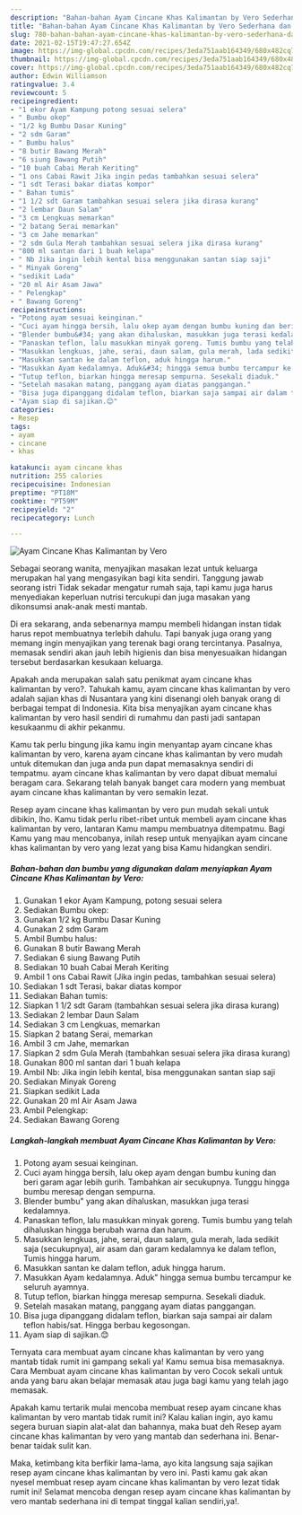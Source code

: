 ```yaml
---
description: "Bahan-bahan Ayam Cincane Khas Kalimantan by Vero Sederhana dan Mudah Dibuat"
title: "Bahan-bahan Ayam Cincane Khas Kalimantan by Vero Sederhana dan Mudah Dibuat"
slug: 780-bahan-bahan-ayam-cincane-khas-kalimantan-by-vero-sederhana-dan-mudah-dibuat
date: 2021-02-15T19:47:27.654Z
image: https://img-global.cpcdn.com/recipes/3eda751aab164349/680x482cq70/ayam-cincane-khas-kalimantan-by-vero-foto-resep-utama.jpg
thumbnail: https://img-global.cpcdn.com/recipes/3eda751aab164349/680x482cq70/ayam-cincane-khas-kalimantan-by-vero-foto-resep-utama.jpg
cover: https://img-global.cpcdn.com/recipes/3eda751aab164349/680x482cq70/ayam-cincane-khas-kalimantan-by-vero-foto-resep-utama.jpg
author: Edwin Williamson
ratingvalue: 3.4
reviewcount: 5
recipeingredient:
- "1 ekor Ayam Kampung potong sesuai selera"
- " Bumbu okep"
- "1/2 kg Bumbu Dasar Kuning"
- "2 sdm Garam"
- " Bumbu halus"
- "8 butir Bawang Merah"
- "6 siung Bawang Putih"
- "10 buah Cabai Merah Keriting"
- "1 ons Cabai Rawit Jika ingin pedas tambahkan sesuai selera"
- "1 sdt Terasi bakar diatas kompor"
- " Bahan tumis"
- "1 1/2 sdt Garam tambahkan sesuai selera jika dirasa kurang"
- "2 lembar Daun Salam"
- "3 cm Lengkuas memarkan"
- "2 batang Serai memarkan"
- "3 cm Jahe memarkan"
- "2 sdm Gula Merah tambahkan sesuai selera jika dirasa kurang"
- "800 ml santan dari 1 buah kelapa"
- " Nb Jika ingin lebih kental bisa menggunakan santan siap saji"
- " Minyak Goreng"
- "sedikit Lada"
- "20 ml Air Asam Jawa"
- " Pelengkap"
- " Bawang Goreng"
recipeinstructions:
- "Potong ayam sesuai keinginan."
- "Cuci ayam hingga bersih, lalu okep ayam dengan bumbu kuning dan beri garam agar lebih gurih. Tambahkan air secukupnya. Tunggu hingga bumbu meresap dengan sempurna."
- "Blender bumbu&#34; yang akan dihaluskan, masukkan juga terasi kedalamnya."
- "Panaskan teflon, lalu masukkan minyak goreng. Tumis bumbu yang telah dihaluskan hingga berubah warna dan harum."
- "Masukkan lengkuas, jahe, serai, daun salam, gula merah, lada sedikit saja (secukupnya), air asam dan garam kedalamnya ke dalam teflon, Tumis hingga harum."
- "Masukkan santan ke dalam teflon, aduk hingga harum."
- "Masukkan Ayam kedalamnya. Aduk&#34; hingga semua bumbu tercampur ke seluruh ayamnya."
- "Tutup teflon, biarkan hingga meresap sempurna. Sesekali diaduk."
- "Setelah masakan matang, panggang ayam diatas panggangan."
- "Bisa juga dipanggang didalam teflon, biarkan saja sampai air dalam teflon habis/sat. Hingga berbau kegosongan."
- "Ayam siap di sajikan.😊"
categories:
- Resep
tags:
- ayam
- cincane
- khas

katakunci: ayam cincane khas 
nutrition: 255 calories
recipecuisine: Indonesian
preptime: "PT18M"
cooktime: "PT59M"
recipeyield: "2"
recipecategory: Lunch

---
```



![Ayam Cincane Khas Kalimantan by Vero](https://img-global.cpcdn.com/recipes/3eda751aab164349/680x482cq70/ayam-cincane-khas-kalimantan-by-vero-foto-resep-utama.jpg)

Sebagai seorang wanita, menyajikan masakan lezat untuk keluarga merupakan hal yang mengasyikan bagi kita sendiri. Tanggung jawab seorang istri Tidak sekadar mengatur rumah saja, tapi kamu juga harus menyediakan keperluan nutrisi tercukupi dan juga masakan yang dikonsumsi anak-anak mesti mantab.

Di era  sekarang, anda sebenarnya mampu membeli hidangan instan tidak harus repot membuatnya terlebih dahulu. Tapi banyak juga orang yang memang ingin menyajikan yang terenak bagi orang tercintanya. Pasalnya, memasak sendiri akan jauh lebih higienis dan bisa menyesuaikan hidangan tersebut berdasarkan kesukaan keluarga. 



Apakah anda merupakan salah satu penikmat ayam cincane khas kalimantan by vero?. Tahukah kamu, ayam cincane khas kalimantan by vero adalah sajian khas di Nusantara yang kini disenangi oleh banyak orang di berbagai tempat di Indonesia. Kita bisa menyajikan ayam cincane khas kalimantan by vero hasil sendiri di rumahmu dan pasti jadi santapan kesukaanmu di akhir pekanmu.

Kamu tak perlu bingung jika kamu ingin menyantap ayam cincane khas kalimantan by vero, karena ayam cincane khas kalimantan by vero mudah untuk ditemukan dan juga anda pun dapat memasaknya sendiri di tempatmu. ayam cincane khas kalimantan by vero dapat dibuat memalui beragam cara. Sekarang telah banyak banget cara modern yang membuat ayam cincane khas kalimantan by vero semakin lezat.

Resep ayam cincane khas kalimantan by vero pun mudah sekali untuk dibikin, lho. Kamu tidak perlu ribet-ribet untuk membeli ayam cincane khas kalimantan by vero, lantaran Kamu mampu membuatnya ditempatmu. Bagi Kamu yang mau mencobanya, inilah resep untuk menyajikan ayam cincane khas kalimantan by vero yang lezat yang bisa Kamu hidangkan sendiri.

<!--inarticleads1-->

##### Bahan-bahan dan bumbu yang digunakan dalam menyiapkan Ayam Cincane Khas Kalimantan by Vero:

1. Gunakan 1 ekor Ayam Kampung, potong sesuai selera
1. Sediakan  Bumbu okep:
1. Gunakan 1/2 kg Bumbu Dasar Kuning
1. Gunakan 2 sdm Garam
1. Ambil  Bumbu halus:
1. Gunakan 8 butir Bawang Merah
1. Sediakan 6 siung Bawang Putih
1. Sediakan 10 buah Cabai Merah Keriting
1. Ambil 1 ons Cabai Rawit (Jika ingin pedas, tambahkan sesuai selera)
1. Sediakan 1 sdt Terasi, bakar diatas kompor
1. Sediakan  Bahan tumis:
1. Siapkan 1 1/2 sdt Garam (tambahkan sesuai selera jika dirasa kurang)
1. Sediakan 2 lembar Daun Salam
1. Sediakan 3 cm Lengkuas, memarkan
1. Siapkan 2 batang Serai, memarkan
1. Ambil 3 cm Jahe, memarkan
1. Siapkan 2 sdm Gula Merah (tambahkan sesuai selera jika dirasa kurang)
1. Gunakan 800 ml santan dari 1 buah kelapa
1. Ambil  Nb: Jika ingin lebih kental, bisa menggunakan santan siap saji
1. Sediakan  Minyak Goreng
1. Siapkan sedikit Lada
1. Gunakan 20 ml Air Asam Jawa
1. Ambil  Pelengkap:
1. Sediakan  Bawang Goreng




<!--inarticleads2-->

##### Langkah-langkah membuat Ayam Cincane Khas Kalimantan by Vero:

1. Potong ayam sesuai keinginan.
1. Cuci ayam hingga bersih, lalu okep ayam dengan bumbu kuning dan beri garam agar lebih gurih. Tambahkan air secukupnya. Tunggu hingga bumbu meresap dengan sempurna.
1. Blender bumbu&#34; yang akan dihaluskan, masukkan juga terasi kedalamnya.
1. Panaskan teflon, lalu masukkan minyak goreng. Tumis bumbu yang telah dihaluskan hingga berubah warna dan harum.
1. Masukkan lengkuas, jahe, serai, daun salam, gula merah, lada sedikit saja (secukupnya), air asam dan garam kedalamnya ke dalam teflon, Tumis hingga harum.
1. Masukkan santan ke dalam teflon, aduk hingga harum.
1. Masukkan Ayam kedalamnya. Aduk&#34; hingga semua bumbu tercampur ke seluruh ayamnya.
1. Tutup teflon, biarkan hingga meresap sempurna. Sesekali diaduk.
1. Setelah masakan matang, panggang ayam diatas panggangan.
1. Bisa juga dipanggang didalam teflon, biarkan saja sampai air dalam teflon habis/sat. Hingga berbau kegosongan.
1. Ayam siap di sajikan.😊




Ternyata cara membuat ayam cincane khas kalimantan by vero yang mantab tidak rumit ini gampang sekali ya! Kamu semua bisa memasaknya. Cara Membuat ayam cincane khas kalimantan by vero Cocok sekali untuk anda yang baru akan belajar memasak atau juga bagi kamu yang telah jago memasak.

Apakah kamu tertarik mulai mencoba membuat resep ayam cincane khas kalimantan by vero mantab tidak rumit ini? Kalau kalian ingin, ayo kamu segera buruan siapin alat-alat dan bahannya, maka buat deh Resep ayam cincane khas kalimantan by vero yang mantab dan sederhana ini. Benar-benar taidak sulit kan. 

Maka, ketimbang kita berfikir lama-lama, ayo kita langsung saja sajikan resep ayam cincane khas kalimantan by vero ini. Pasti kamu gak akan nyesel membuat resep ayam cincane khas kalimantan by vero lezat tidak rumit ini! Selamat mencoba dengan resep ayam cincane khas kalimantan by vero mantab sederhana ini di tempat tinggal kalian sendiri,ya!.

